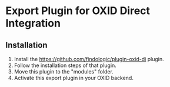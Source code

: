 # Export Plugin for OXID Direct Integration

## Installation

1. Install the https://github.com/findologic/plugin-oxid-di plugin.
1. Follow the installation steps of that plugin.
1. Move this plugin to the "modules" folder.
1. Activate this export plugin in your OXID backend.